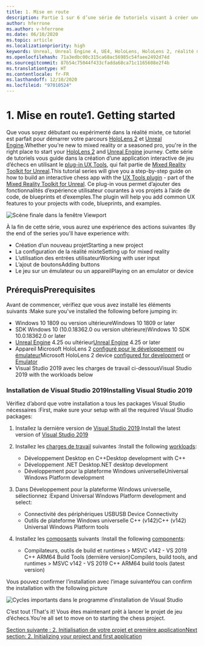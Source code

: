 ```yaml
---
title: 1. Mise en route
description: Partie 1 sur 6 d’une série de tutoriels visant à créer une application de jeu d’échecs simple avec Unreal Engine 4 et le plug-in Mixed Reality Toolkit UX Tools
author: hferrone
ms.author: v-hferrone
ms.date: 06/10/2020
ms.topic: article
ms.localizationpriority: high
keywords: Unreal, Unreal Engine 4, UE4, HoloLens, HoloLens 2, réalité mixte, tutoriel, bien démarrer, mrtk, uxt, UX Tools, documentation, casque de réalité mixte, casque windows mixed reality, casque de réalité virtuelle
ms.openlocfilehash: 71a3edbc00c315ca68ac56985c54faee2492d74d
ms.sourcegitcommit: 87b54c75044f433cfadda68ca71c1165608e2f4b
ms.translationtype: HT
ms.contentlocale: fr-FR
ms.lasthandoff: 12/10/2020
ms.locfileid: "97010524"
---
```

# <a name="1-getting-started"></a><span data-ttu-id="0d2cb-104">1. Mise en route</span><span class="sxs-lookup"><span data-stu-id="0d2cb-104">1. Getting started</span></span>

<span data-ttu-id="0d2cb-105">Que vous soyez débutant ou expérimenté dans la réalité mixte, ce tutoriel est parfait pour démarrer votre parcours [HoloLens 2](https://docs.microsoft.com/windows/mixed-reality/) et [Unreal Engine](https://www.unrealengine.com/en-US/).</span><span class="sxs-lookup"><span data-stu-id="0d2cb-105">Whether you're new to mixed reality or a seasoned pro, you're in the right place to start your [HoloLens 2](https://docs.microsoft.com/windows/mixed-reality/) and [Unreal Engine](https://www.unrealengine.com/en-US/) journey.</span></span> <span data-ttu-id="0d2cb-106">Cette série de tutoriels vous guide dans la création d’une application interactive de jeu d’échecs en utilisant le [plug-in UX Tools](https://github.com/microsoft/MixedReality-UXTools-Unreal), qui fait partie de [Mixed Reality Toolkit for Unreal](https://github.com/microsoft/MixedRealityToolkit-Unreal).</span><span class="sxs-lookup"><span data-stu-id="0d2cb-106">This tutorial series will give you a step-by-step guide on how to build an interactive chess app with the [UX Tools plugin](https://github.com/microsoft/MixedReality-UXTools-Unreal) - part of the [Mixed Reality Toolkit for Unreal](https://github.com/microsoft/MixedRealityToolkit-Unreal).</span></span> <span data-ttu-id="0d2cb-107">Ce plug-in vous permet d’ajouter des fonctionnalités d’expérience utilisateur courantes à vos projets à l’aide de code, de blueprints et d’exemples.</span><span class="sxs-lookup"><span data-stu-id="0d2cb-107">The plugin will help you add common UX features to your projects with code, blueprints, and examples.</span></span> 

![Scène finale dans la fenêtre Viewport](images/unreal-uxt/5-endscene.PNG)

<span data-ttu-id="0d2cb-109">À la fin de cette série, vous aurez une expérience des actions suivantes :</span><span class="sxs-lookup"><span data-stu-id="0d2cb-109">By the end of the series you'll have experience with:</span></span>
* <span data-ttu-id="0d2cb-110">Création d’un nouveau projet</span><span class="sxs-lookup"><span data-stu-id="0d2cb-110">Starting a new project</span></span>
* <span data-ttu-id="0d2cb-111">La configuration de la réalité mixte</span><span class="sxs-lookup"><span data-stu-id="0d2cb-111">Setting up for mixed reality</span></span>
* <span data-ttu-id="0d2cb-112">L’utilisation des entrées utilisateur</span><span class="sxs-lookup"><span data-stu-id="0d2cb-112">Working with user input</span></span>
* <span data-ttu-id="0d2cb-113">L’ajout de boutons</span><span class="sxs-lookup"><span data-stu-id="0d2cb-113">Adding buttons</span></span>
* <span data-ttu-id="0d2cb-114">Le jeu sur un émulateur ou un appareil</span><span class="sxs-lookup"><span data-stu-id="0d2cb-114">Playing on an emulator or device</span></span>

## <a name="prerequisites"></a><span data-ttu-id="0d2cb-115">Prérequis</span><span class="sxs-lookup"><span data-stu-id="0d2cb-115">Prerequisites</span></span>

<span data-ttu-id="0d2cb-116">Avant de commencer, vérifiez que vous avez installé les éléments suivants :</span><span class="sxs-lookup"><span data-stu-id="0d2cb-116">Make sure you've installed the following before jumping in:</span></span>
* <span data-ttu-id="0d2cb-117">Windows 10 1809 ou version ultérieure</span><span class="sxs-lookup"><span data-stu-id="0d2cb-117">Windows 10 1809 or later</span></span>
* <span data-ttu-id="0d2cb-118">SDK Windows 10 (10.0.18362.0 ou version ultérieure)</span><span class="sxs-lookup"><span data-stu-id="0d2cb-118">Windows 10 SDK 10.0.18362.0 or later</span></span>
* <span data-ttu-id="0d2cb-119">[Unreal Engine](https://www.unrealengine.com/en-US/get-now) 4.25 ou ultérieur</span><span class="sxs-lookup"><span data-stu-id="0d2cb-119">[Unreal Engine](https://www.unrealengine.com/en-US/get-now) 4.25 or later</span></span>
* <span data-ttu-id="0d2cb-120">Appareil Microsoft HoloLens 2 [configuré pour le développement](../../platform-capabilities-and-apis/using-visual-studio.md#enabling-developer-mode) ou [émulateur](../../platform-capabilities-and-apis/using-the-hololens-emulator.md#hololens-2-emulator-overview)</span><span class="sxs-lookup"><span data-stu-id="0d2cb-120">Microsoft HoloLens 2 device [configured for development](../../platform-capabilities-and-apis/using-visual-studio.md#enabling-developer-mode) or [Emulator](../../platform-capabilities-and-apis/using-the-hololens-emulator.md#hololens-2-emulator-overview)</span></span>
* <span data-ttu-id="0d2cb-121">Visual Studio 2019 avec les charges de travail ci-dessous</span><span class="sxs-lookup"><span data-stu-id="0d2cb-121">Visual Studio 2019 with the workloads below</span></span>

### <a name="installing-visual-studio-2019"></a><span data-ttu-id="0d2cb-122">Installation de Visual Studio 2019</span><span class="sxs-lookup"><span data-stu-id="0d2cb-122">Installing Visual Studio 2019</span></span>

<span data-ttu-id="0d2cb-123">Vérifiez d’abord que votre installation a tous les packages Visual Studio nécessaires :</span><span class="sxs-lookup"><span data-stu-id="0d2cb-123">First, make sure your setup with all the required Visual Studio packages:</span></span>
1. <span data-ttu-id="0d2cb-124">Installez la dernière version de [Visual Studio 2019](https://visualstudio.microsoft.com/downloads/).</span><span class="sxs-lookup"><span data-stu-id="0d2cb-124">Install the latest version of [Visual Studio 2019](https://visualstudio.microsoft.com/downloads/)</span></span>
1. <span data-ttu-id="0d2cb-125">Installez les [charges de travail](https://docs.microsoft.com/visualstudio/install/modify-visual-studio?#modify-workloads) suivantes :</span><span class="sxs-lookup"><span data-stu-id="0d2cb-125">Install the following [workloads](https://docs.microsoft.com/visualstudio/install/modify-visual-studio?#modify-workloads):</span></span>
    * <span data-ttu-id="0d2cb-126">Développement Desktop en C++</span><span class="sxs-lookup"><span data-stu-id="0d2cb-126">Desktop development with C++</span></span>
    * <span data-ttu-id="0d2cb-127">Développement .NET Desktop</span><span class="sxs-lookup"><span data-stu-id="0d2cb-127">.NET desktop development</span></span>
    * <span data-ttu-id="0d2cb-128">Développement pour la plateforme Windows universelle</span><span class="sxs-lookup"><span data-stu-id="0d2cb-128">Universal Windows Platform development</span></span>
1. <span data-ttu-id="0d2cb-129">Dans Développement pour la plateforme Windows universelle, sélectionnez :</span><span class="sxs-lookup"><span data-stu-id="0d2cb-129">Expand Universal Windows Platform development and select:</span></span> 
    * <span data-ttu-id="0d2cb-130">Connectivité des périphériques USB</span><span class="sxs-lookup"><span data-stu-id="0d2cb-130">USB Device Connectivity</span></span>
    * <span data-ttu-id="0d2cb-131">Outils de plateforme Windows universelle C++ (v142)</span><span class="sxs-lookup"><span data-stu-id="0d2cb-131">C++ (v142) Universal Windows Platform tools</span></span>

1. <span data-ttu-id="0d2cb-132">Installez les [composants](https://docs.microsoft.com/visualstudio/install/modify-visual-studio?#modify-individual-components) suivants :</span><span class="sxs-lookup"><span data-stu-id="0d2cb-132">Install the following [components](https://docs.microsoft.com/visualstudio/install/modify-visual-studio?#modify-individual-components):</span></span>
    * <span data-ttu-id="0d2cb-133">Compilateurs, outils de build et runtimes > MSVC v142 - VS 2019 C++ ARM64 Build Tools (dernière version)</span><span class="sxs-lookup"><span data-stu-id="0d2cb-133">Compilers, build tools, and runtimes > MSVC v142 - VS 2019 C++ ARM64 build tools (latest version)</span></span>

<span data-ttu-id="0d2cb-134">Vous pouvez confirmer l’installation avec l’image suivante</span><span class="sxs-lookup"><span data-stu-id="0d2cb-134">You can confirm the installation with the following picture</span></span>

![Cycles importants dans le programme d’installation de Visual Studio](images/unreal-uxt/1-install-the-tools.png)

<span data-ttu-id="0d2cb-136">C’est tout !</span><span class="sxs-lookup"><span data-stu-id="0d2cb-136">That's it!</span></span> <span data-ttu-id="0d2cb-137">Vous êtes maintenant prêt à lancer le projet de jeu d’échecs.</span><span class="sxs-lookup"><span data-stu-id="0d2cb-137">You're all set to move on to starting the chess project.</span></span>

[<span data-ttu-id="0d2cb-138">Section suivante : 2. Initialisation de votre projet et première application</span><span class="sxs-lookup"><span data-stu-id="0d2cb-138">Next section: 2. Initializing your project and first application</span></span>](unreal-uxt-ch2.md)